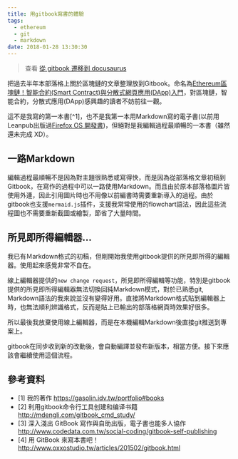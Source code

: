 ```yaml
---
title: 用gitbook寫書的體驗
tags:
  - ethereum
  - git
  - markdown
date: 2018-01-28 13:30:30
---
```


> 查看 [從 gitbook 遷移到 docusaurus](tools/docusaurus)

把過去半年本部落格上關於區塊鏈的文章整理放到Gitbook。命名為[Ethereum區塊鏈！智能合約(Smart Contract)與分散式網頁應用(DApp)入門](https://www.gitbook.com/book/gasolin/learn-ethereum-dapp/details)，對區塊鏈，智能合約，分散式應用(DApp)感興趣的讀者不妨前往一觀。

這不是我寫的第一本書[^1]，也不是我第一本用Markdown寫的電子書(以前用Leanpub出版過[Firefox OS 開發書](https://leanpub.com/gaiafromabove))，但絕對是我編輯過程最順暢的一本書（雖然還未完成 XD）。

## 一路Markdown

編輯過程最順暢不是因為對主題很熟悉或寫得快，而是因為從部落格文章初稿到Gitbook，在寫作的過程中可以一路使用Markdown。而且由於原本部落格圖片皆使用外連，因此引用圖片時也不用像以前編書時需要重新導入的過程。由於gitbook也支援`mermaid.js`插件，支援我常常使用的flowchart語法，因此這些流程圖也不需要重新截圖或繪製，節省了大量時間。

## 所見即所得編輯器...

我已有Ｍarkdown格式的初稿，但剛開始我使用gitbook提供的所見即所得的編輯器。使用起來感覺非常不自在。

線上編輯器提供的`new change request`，所見即所得編輯等功能，特別是gitbook提供的所見即所得編輯器無法切換回純Markdown模式，對於已熟悉git, Markdown語法的我來說並沒有變得好用。直接將Markdown格式貼到編輯器上時，也無法順利辨識格式，反而是貼上已輸出的部落格網頁時效果好很多。

所以最後我放棄使用線上編輯器，而是在本機編輯Markdown後直接git推送到專案上。

gitbook在同步收到新的改動後，會自動編譯並發布新版本，相當方便。接下來應該會繼續使用這個流程。


## 參考資料

* [1] 我的著作 https://gasolin.idv.tw/portfolio#books
* [2] 利用gitbook命令行工具创建和编译书籍 http://mdengli.com/gitbook_cmd_study/
* [3] 深入淺出 GitBook 寫作與自助出版，電子書也能多人協作 http://www.codedata.com.tw/social-coding/gitbook-self-publishing
* [4] 用 GitBook 來寫本書吧！http://www.oxxostudio.tw/articles/201502/gitbook.html

